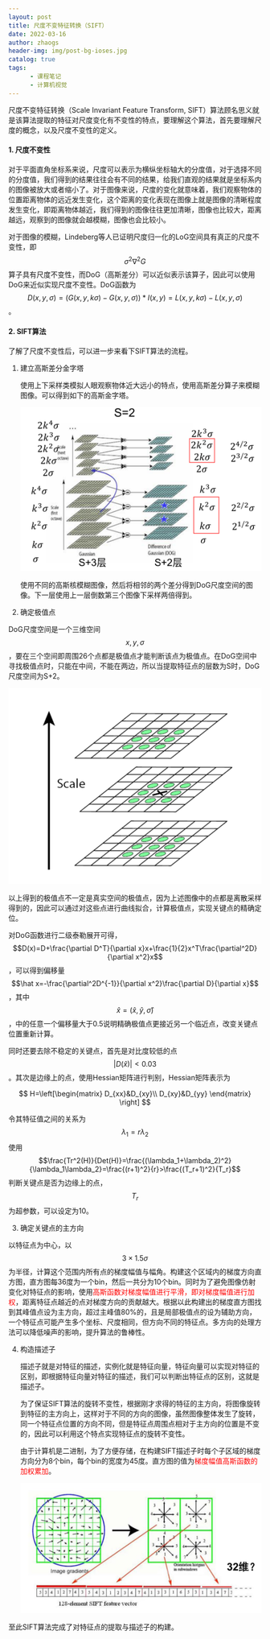 ```yaml
---
layout: post
title: 尺度不变特征转换（SIFT）
date: 2022-03-16
author: zhaogs
header-img: img/post-bg-ioses.jpg
catalog: true
tags:
      - 课程笔记
      - 计算机视觉
---
```


尺度不变特征转换（Scale Invariant Feature Transform, SIFT）算法顾名思义就是该算法提取的特征对尺度变化有不变性的特点，要理解这个算法，首先要理解尺度的概念，以及尺度不变性的定义。



#### 1. 尺度不变性

对于平面直角坐标系来说，尺度可以表示为横纵坐标轴大的分度值，对于选择不同的分度值，我们得到的结果往往会有不同的结果，给我们直观的结果就是坐标系内的图像被放大或者缩小了。对于图像来说，尺度的变化就意味着，我们观察物体的位置距离物体的远近发生变化，这个距离的变化表现在图像上就是图像的清晰程度发生变化，即距离物体越近，我们得到的图像往往更加清晰，图像也比较大，距离越远，观察到的图像就会越模糊，图像也会比较小。

对于图像的模糊，Lindeberg等人已证明尺度归一化的LoG空间具有真正的尺度不变性，即$$\sigma^2\nabla^2 G$$算子具有尺度不变性，而DoG（高斯差分）可以近似表示该算子，因此可以使用DoG来近似实现尺度不变性。DoG函数为$$D(x,y,\sigma)=(G(x,y,k\sigma)-G(x,y,\sigma))*I(x,y)=L(x,y,k\sigma)-L(x,y,\sigma)$$。

#### 2. SIFT算法

了解了尺度不变性后，可以进一步来看下SIFT算法的流程。

1. 建立高斯差分金字塔

   使用上下采样类模拟人眼观察物体近大远小的特点，使用高斯差分算子来模糊图像。可以得到如下的高斯金字塔。

   ![SIFT_1](/img/post/SIFT_1.png)

   使用不同的高斯核模糊图像，然后将相邻的两个差分得到DoG尺度空间的图像。下一层使用上一层倒数第三个图像下采样两倍得到。

2.  确定极值点

   DoG尺度空间是一个三维空间$$x,y,\sigma$$，要在三个空间即周围26个点都是极值点才能判断该点为极值点。在DoG空间中寻找极值点时，只能在中间，不能在两边，所以当提取特征点的层数为S时，DoG尺度空间为S+2。

   ![SIFT_2](/img/post/SIFT_2.png)

   以上得到的极值点不一定是真实空间的极值点，因为上述图像中的点都是离散采样得到的，因此可以通过对这些点进行曲线拟合，计算极值点，实现关键点的精确定位。

   对DoG函数进行二级泰勒展开可得，$$D(x)=D+\frac{\partial D^T}{\partial x}x+\frac{1}{2}x^T\frac{\partial^2D}{\partial x^2}x$$，可以得到偏移量$$\hat x=-\frac{\partial^2D^{-1}}{\partial x^2}\frac{\partial D}{\partial x}$$，其中$$\hat x=(\hat x,\hat y,\hat \sigma)$$，中的任意一个偏移量大于0.5说明精确极值点更接近另一个临近点，改变关键点位置重新计算。

   同时还要去除不稳定的关键点，首先是对比度较低的点$$\vert D(\hat x)\vert <0.03$$。其次是边缘上的点，使用Hessian矩阵进行判别，Hessian矩阵表示为

   
   $$
   H=\left[\begin{matrix}
   D_{xx}&D_{xy}\\
   D_{xy}&D_{yy}
   \end{matrix}
   \right]
   $$
   

   令其特征值之间的关系为$$\lambda_1=r\lambda_2$$使用$$\frac{Tr^2(H)}{Det(H)}=\frac{(\lambda_1+\lambda_2)^2}{\lambda_1\lambda_2}=\frac{(r+1)^2}{r}>\frac{(T_r+1)^2}{T_r}$$判断关键点是否为边缘上的点，$$T_r$$为超参数，可以设定为10。

3.  确定关键点的主方向

   以特征点为中心，以$$3\times 1.5\sigma$$为半径，计算这个范围内所有点的梯度幅值与幅角。构建这个区域内的梯度方向直方图，直方图每36度为一个bin，然后一共分为10个bin。同时为了避免图像仿射变化对特征点的影响，使用<font color=red>高斯函数对梯度幅值进行平滑，即对梯度幅值进行加权</font>，距离特征点越近的点对梯度方向的贡献越大。根据以此构建出的梯度直方图找到其峰值点设为主方向，超过主峰值80%的，且是局部极值点的设为辅助方向，一个特征点可能产生多个坐标、尺度相同，但方向不同的特征点。多方向的处理方法可以降低噪声的影响，提升算法的鲁棒性。

4. 构造描述子

   描述子就是对特征的描述，实例化就是特征向量，特征向量可以实现对特征的区别，即根据特征向量对特征的描述，我们可以判断出特征点的区别，这就是描述子。

   为了保证SIFT算法的旋转不变性，根据刚才求得的特征的主方向，将图像旋转到特征的主方向上，这样对于不同的方向的图像，虽然图像整体发生了旋转，同一个特征点位置的方向不同，但是特征点周围点相对于主方向的位置是不变的，因此可以利用这个特点实现特征点的旋转不变性。

   由于计算机是二进制，为了方便存储，在构建SIFT描述子时每个子区域的梯度方向分为8个bin，每个bin的宽度为45度。直方图的值为<font color=red>梯度幅值高斯函数的加权累加</font>。

   ![SIFT_3](/img/post/SIFT_3.png)

至此SIFT算法完成了对特征点的提取与描述子的构建。











